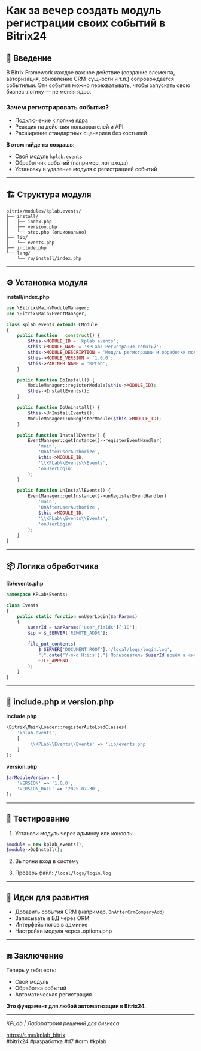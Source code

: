 
# Как за вечер создать модуль регистрации своих событий в Bitrix24

## 📘 Введение

В Bitrix Framework каждое важное действие (создание элемента, авторизация, обновление CRM-сущности и т.п.) сопровождается событиями. Эти события можно перехватывать, чтобы запускать свою бизнес-логику — не меняя ядро.

### Зачем регистрировать события?

- Подключение к логике ядра
- Реакция на действия пользователей и API
- Расширение стандартных сценариев без костылей

**В этом гайде ты создашь:**
- Свой модуль `kplab.events`
- Обработчик событий (например, лог входа)
- Установку и удаление модуля с регистрацией событий

---

## 🏗 Структура модуля

```
bitrix/modules/kplab.events/
├── install/
│   ├── index.php
│   ├── version.php
│   └── step.php (опционально)
├── lib/
│   └── events.php
├── include.php
└── lang/
    └── ru/install/index.php
```

---

## ⚙ Установка модуля

**install/index.php**

```php
use \Bitrix\Main\ModuleManager;
use \Bitrix\Main\EventManager;

class kplab_events extends CModule
{
    public function __construct() {
        $this->MODULE_ID = 'kplab.events';
        $this->MODULE_NAME = 'KPLab: Регистрация событий';
        $this->MODULE_DESCRIPTION = 'Модуль регистрации и обработки пользовательских событий';
        $this->MODULE_VERSION = '1.0.0';
        $this->PARTNER_NAME = 'KPLab';
    }

    public function DoInstall() {
        ModuleManager::registerModule($this->MODULE_ID);
        $this->InstallEvents();
    }

    public function DoUninstall() {
        $this->UnInstallEvents();
        ModuleManager::unRegisterModule($this->MODULE_ID);
    }

    public function InstallEvents() {
        EventManager::getInstance()->registerEventHandler(
            'main',
            'OnAfterUserAuthorize',
            $this->MODULE_ID,
            '\\KPLab\\Events\\Events',
            'onUserLogin'
        );
    }

    public function UnInstallEvents() {
        EventManager::getInstance()->unRegisterEventHandler(
            'main',
            'OnAfterUserAuthorize',
            $this->MODULE_ID,
            '\\KPLab\\Events\\Events',
            'onUserLogin'
        );
    }
}
```

---

## 📦 Логика обработчика

**lib/events.php**

```php
namespace KPLab\Events;

class Events
{
    public static function onUserLogin($arParams)
    {
        $userId = $arParams['user_fields']['ID'];
        $ip = $_SERVER['REMOTE_ADDR'];

        file_put_contents(
            $_SERVER['DOCUMENT_ROOT'].'/local/logs/login.log',
            "[".date('Y-m-d H:i:s')."] Пользователь $userId вошёл в систему с IP $ip\n",
            FILE_APPEND
        );
    }
}
```

---

## 📎 include.php и version.php

**include.php**

```php
\Bitrix\Main\Loader::registerAutoLoadClasses(
    'kplab.events',
    [
        '\\KPLab\\Events\\Events' => 'lib/events.php'
    ]
);
```

**version.php**

```php
$arModuleVersion = [
    'VERSION' => '1.0.0',
    'VERSION_DATE' => '2025-07-30',
];
```

---

## 🧪 Тестирование

1. Установи модуль через админку или консоль:

```php
$module = new kplab_events();
$module->DoInstall();
```

2. Выполни вход в систему

3. Проверь файл: `/local/logs/login.log`

---

## 🧩 Идеи для развития

- Добавить события CRM (например, `OnAfterCrmCompanyAdd`)
- Записывать в БД через ORM
- Интерфейс логов в админке
- Настройки модуля через .options.php

---

## 🔚 Заключение

Теперь у тебя есть:
- Свой модуль
- Обработка событий
- Автоматическая регистрация

**Это фундамент для любой автоматизации в Bitrix24.**

---

_KPLab | Лаборатория решений для бизнеса_

https://t.me/kplab_bitrix  
#bitrix24 #разработка #d7 #crm #kplab
